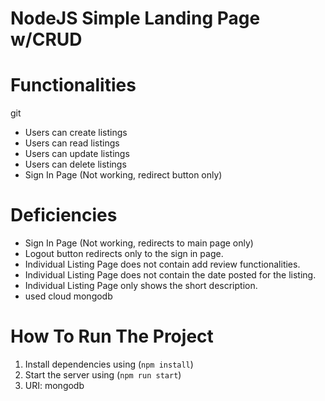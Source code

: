 # **NodeJS Simple Landing Page w/CRUD**

# **Functionalities**
git
-   Users can create listings
-   Users can read listings
-   Users can update listings
-   Users can delete listings
-   Sign In Page (Not working, redirect button only)
  
# **Deficiencies**

-   Sign In Page (Not working, redirects to main page only)
-   Logout button redirects only to the sign in page.
-   Individual Listing Page does not contain add review functionalities.
-   Individual Listing Page does not contain the date posted for the listing.
-   Individual Listing Page only shows the short description.
-   used cloud mongodb

# **How To Run The Project**

1.  Install dependencies using (`npm install`)
2.  Start the server using (`npm run start`)
3.  URI: mongodb